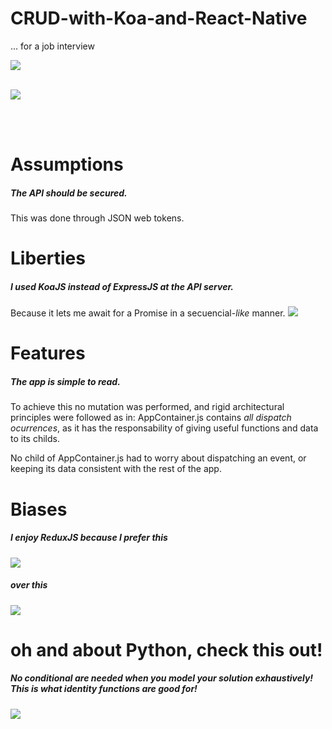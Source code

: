 # CRUD-with-Koa-and-React-Native
... for a job interview

![](https://i.imgur.com/Wb2XGvK.gif)
<br/>
<br/>

![](https://i.imgur.com/0HXfxay.png)

<br/>
<br/>

# Assumptions
##### The API should be secured.
This was done through JSON web tokens.

# Liberties
##### I used KoaJS instead of ExpressJS at the API server.
Because it lets me await for a Promise in a secuencial-_like_ manner.
![](https://i.imgur.com/g8TZal2.png)

# Features
##### The app is simple to read.
To achieve this no mutation was performed, and rigid architectural principles were followed as in: AppContainer.js contains _all dispatch ocurrences_, as it has the responsability of giving useful functions and data to its childs.

No child of AppContainer.js had to worry about dispatching an event, or keeping its data consistent with the rest of the app.



# Biases
##### I enjoy ReduxJS because I prefer _this_
![](https://css-tricks.com/wp-content/uploads/2016/03/redux-article-3-02.svg)
##### over _this_
![](https://css-tricks.com/wp-content/uploads/2016/03/redux-article-3-01.svg)


# oh and about Python, check this out!
##### No conditional are needed when you model your solution exhaustively! This is what identity functions are good for!
![](https://i.imgur.com/SnV0Bly.png)
